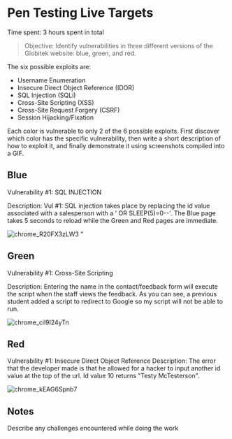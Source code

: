 
# Pen Testing Live Targets

Time spent: 3 hours spent in total

> Objective: Identify vulnerabilities in three different versions of the Globitek website: blue, green, and red.

The six possible exploits are:

* Username Enumeration
* Insecure Direct Object Reference (IDOR)
* SQL Injection (SQLi)
* Cross-Site Scripting (XSS)
* Cross-Site Request Forgery (CSRF)
* Session Hijacking/Fixation

Each color is vulnerable to only 2 of the 6 possible exploits. First discover which color has the specific vulnerability, then write a short description of how to exploit it, and finally demonstrate it using screenshots compiled into a GIF.

## Blue

Vulnerability #1: SQL INJECTION

Description:
Vul #1: SQL injection takes place by replacing the id value associated with a salesperson with a ' OR SLEEP(5)=0--'. The Blue page takes 5 seconds to reload while the Green and Red pages are immediate.




![chrome_R20FX3zLW3](https://user-images.githubusercontent.com/112223148/201550086-4d1ad216-ebc8-4c1f-92c7-51f2e143d8ed.gif)
"


## Green


Vulnerability #1: Cross-Site Scripting

Description:
Entering the name <script>alert('James found the XSS!');</script> in the contact/feedback form will execute the script when the staff views the feedback. As you can see, a previous student added a script to redirect to Google so my script will not be able to run.

![chrome_cil9I24yTn](https://user-images.githubusercontent.com/112223148/201550213-3890c322-ea44-47be-bcce-78208915e90e.gif)



## Red

Vulnerability #1: Insecure Direct Object Reference
Description:
The error that the developer made is that he allowed for a hacker to input another id value at the top of the url. Id value 10 returns "Testy McTesterson".



![chrome_kEAG6Spnb7](https://user-images.githubusercontent.com/112223148/201550176-f739c178-9590-471a-b28f-fb1ef82565cd.gif)



## Notes

Describe any challenges encountered while doing the work
